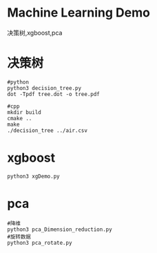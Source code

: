 # Machine Learning Demo
决策树,xgboost,pca

# 决策树
    #python
    python3 decision_tree.py
    dot -Tpdf tree.dot -o tree.pdf
    
    #cpp
    mkdir build
    cmake ..
    make
    ./decision_tree ../air.csv
    
# xgboost
    python3 xgDemo.py

# pca
    #降维
    python3 pca_Dimension_reduction.py
    #旋转数据
    python3 pca_rotate.py



